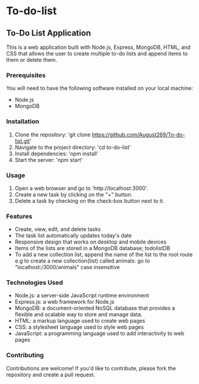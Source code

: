 # To-do-list
## To-Do List Application
This is a web application built with Node.js, Express, MongoDB, HTML, and CSS that allows the user to create multiple to-do lists and append items to them or delete them.
### Prerequisites
You will need to have the following software installed on your local machine:
- Node.js
- MongoDB
### Installation
1. Clone the repository: 'git clone https://github.com/August269/To-do-list.git'
2. Navigate to the project directory: 'cd to-do-list'
3. Install dependencies: 'npm install'
4. Start the server: 'npm start'
### Usage
1. Open a web browser and go to 'http://localhost:3000'.
2. Create a new task by clicking on the "+" button.
4. Delete a task by checking on the check-box button next to it.
### Features
- Create, view, edit, and delete tasks
- The task list automatically updates today's date
- Responsive design that works on desktop and mobile devices
- Items of the lists are stored in a MongoDB database; todolistDB
- To add a new collection list, append the name of the list to the root route e.g to create a new collection(list) called animals: go to "localhost:/3000/animals" case insensitive
### Technologies Used
- Node.js: a server-side JavaScript runtime environment
- Express.js: a web framework for Node.js
- MongoDB: a document-oriented NoSQL database that provides a flexible and scalable way to store and manage data.
- HTML: a markup language used to create web pages
- CSS: a stylesheet language used to style web pages
- JavaScript: a programming language used to add interactivity to web pages
### Contributing
Contributions are welcome! If you'd like to contribute, please fork the repository and create a pull request.
